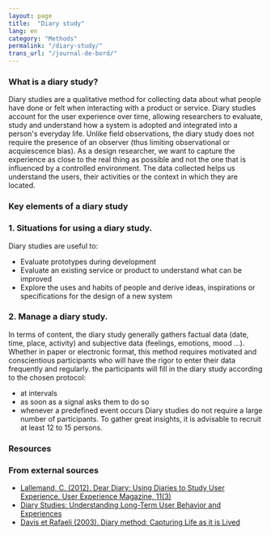 ```yaml
---
layout: page
title:  "Diary study"
lang: en
category: "Methods"
permalink: "/diary-study/"
trans_url: "/journal-de-bord/"
---
```


### What is a diary study?
Diary studies are a qualitative method for collecting data about what people have done or felt when 
interacting with a product or service. Diary studies account for the user experience over time, allowing researchers to evaluate, study and understand how a system is adopted and integrated into a person's everyday life.
Unlike field observations, the diary study does not require the presence of an observer (thus limiting observational or acquiescence bias). As a design researcher, we want to capture the experience as close to the real thing as possible and not the one that is influenced by a controlled environment.
The data collected helps us understand the users, their activities or the context in which they are located.

### Key elements of a diary study
### 1. Situations for using a diary study.
Diary studies are useful to:
* Evaluate prototypes during development
* Evaluate an existing service or product to understand what can be improved
* Explore the uses and habits of people and derive ideas, inspirations or specifications for the design of a new system

### 2. Manage a diary study.
In terms of content, the diary study generally gathers factual data (date, time, place, activity) and subjective data (feelings, emotions, mood ...). Whether in paper or electronic format, this method requires motivated and conscientious participants who will have the rigor to enter their data frequently and regularly.
the participants will fill in the diary study according to the chosen protocol:
* at intervals
* as soon as a signal asks them to do so
* whenever a predefined event occurs
Diary studies do not require a large number of participants.
To gather great insights, it is advisable to recruit at least 12 to 15 persons.

### Resources
### From external sources
* [Lallemand, C. (2012). Dear Diary: Using Diaries to Study User Experience. User Experience Magazine, 11(3)](https://www.canada.ca/en/treasury-board-secretariat/services/government-communications/public-opinion-research-government.html#toc3)
* [Diary Studies: Understanding Long-Term User Behavior and Experiences](https://www.nngroup.com/articles/diary-studies/)
* [Davis et Rafaeli (2003). Diary method: Capturing Life as it is Lived](http://www.columbia.edu/~nb2229/docs/bolger-davis-rafaeli-arp-2003.pdf)
